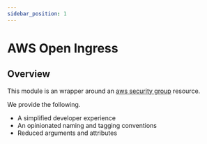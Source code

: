 ```yaml
---
sidebar_position: 1
---
```


# AWS Open Ingress
## Overview
This module is an wrapper around an [aws security group][awss] resource.

We provide the following.
- A simplified developer experience
- An opinionated naming and tagging conventions
- Reduced arguments and attributes

[awss]: https://registry.terraform.io/providers/hashicorp/aws/latest/docs/resources/security_group
[chge]: ./CHANGES.md
[code]: ./CODE-OF-CONDUCT.md
[cont]: ./CONTRIBUTING.md
[lice]: ./LICENSE.md
